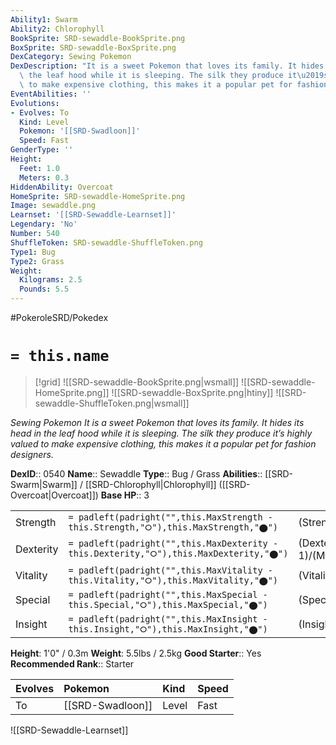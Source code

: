 ```yaml
---
Ability1: Swarm
Ability2: Chlorophyll
BookSprite: SRD-sewaddle-BookSprite.png
BoxSprite: SRD-sewaddle-BoxSprite.png
DexCategory: Sewing Pokemon
DexDescription: "It is a sweet Pokemon that loves its family. It hides its head in\
  \ the leaf hood while it is sleeping. The silk they produce it\u2019s highly valued\
  \ to make expensive clothing, this makes it a popular pet for fashion designers."
EventAbilities: ''
Evolutions:
- Evolves: To
  Kind: Level
  Pokemon: '[[SRD-Swadloon]]'
  Speed: Fast
GenderType: ''
Height:
  Feet: 1.0
  Meters: 0.3
HiddenAbility: Overcoat
HomeSprite: SRD-sewaddle-HomeSprite.png
Image: sewaddle.png
Learnset: '[[SRD-Sewaddle-Learnset]]'
Legendary: 'No'
Number: 540
ShuffleToken: SRD-sewaddle-ShuffleToken.png
Type1: Bug
Type2: Grass
Weight:
  Kilograms: 2.5
  Pounds: 5.5
---
```


#PokeroleSRD/Pokedex

# `= this.name`

> [!grid]
> ![[SRD-sewaddle-BookSprite.png|wsmall]]
> ![[SRD-sewaddle-HomeSprite.png]]
> ![[SRD-sewaddle-BoxSprite.png|htiny]]
> ![[SRD-sewaddle-ShuffleToken.png|wsmall]]


*Sewing Pokemon*
*It is a sweet Pokemon that loves its family. It hides its head in the leaf hood while it is sleeping. The silk they produce it’s highly valued to make expensive clothing, this makes it a popular pet for fashion designers.*

**DexID**:: 0540
**Name**:: Sewaddle
**Type**:: Bug / Grass
**Abilities**:: [[SRD-Swarm|Swarm]] / [[SRD-Chlorophyll|Chlorophyll]] ([[SRD-Overcoat|Overcoat]])
**Base HP**:: 3

|           |                                                                                        |                                          |
| --------- | -------------------------------------------------------------------------------------- | ---------------------------------------- |
| Strength  | `= padleft(padright("",this.MaxStrength - this.Strength,"⭘"),this.MaxStrength,"⬤")`    | (Strength::2)/(MaxStrength::4)   |
| Dexterity | `= padleft(padright("",this.MaxDexterity - this.Dexterity,"⭘"),this.MaxDexterity,"⬤")` | (Dexterity:: 1)/(MaxDexterity::3) |
| Vitality  | `= padleft(padright("",this.MaxVitality - this.Vitality,"⭘"),this.MaxVitality,"⬤")`    | (Vitality::2)/(MaxVitality::5)   |
| Special   | `= padleft(padright("",this.MaxSpecial - this.Special,"⭘"),this.MaxSpecial,"⬤")`       | (Special::1)/(MaxSpecial::3)     |
| Insight   | `= padleft(padright("",this.MaxInsight - this.Insight,"⭘"),this.MaxInsight,"⬤")`       | (Insight::2)/(MaxInsight::4)     |

**Height**: 1'0" / 0.3m
**Weight**: 5.5lbs / 2.5kg
**Good Starter**:: Yes
**Recommended Rank**:: Starter

| Evolves   | Pokemon          | Kind   | Speed   |
|:----------|:-----------------|:-------|:--------|
| To        | [[SRD-Swadloon]] | Level  | Fast    |

![[SRD-Sewaddle-Learnset]]